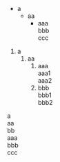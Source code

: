 - a
    - aa  
        - aaa            
        bbb            
        ccc  

1. a
    1. aa
        1. aaa  
        aaa1  
        aaa2
        2. bbb  
        bbb1  
        bbb2  

a  
    aa  
    bb  
        aaa  
        bbb  
        ccc  
